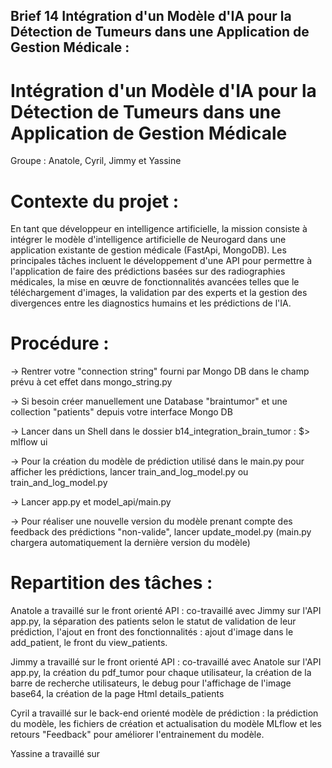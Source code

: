 ## Brief 14 Intégration d'un Modèle d'IA pour la Détection de Tumeurs dans une Application de Gestion Médicale :
# Intégration d'un Modèle d'IA pour la Détection de Tumeurs dans une Application de Gestion Médicale

Groupe : Anatole, Cyril, Jimmy et Yassine

# Contexte du projet :
En tant que développeur en intelligence artificielle, la mission consiste à intégrer le modèle d'intelligence artificielle de Neurogard dans une application existante de gestion médicale (FastApi, MongoDB). Les principales tâches incluent le développement d'une API pour permettre à l'application de faire des prédictions basées sur des radiographies médicales, la mise en œuvre de fonctionnalités avancées telles que le téléchargement d'images, la validation par des experts et la gestion des divergences entre les diagnostics humains et les prédictions de l'IA.

# Procédure : 
-> Rentrer votre "connection string" fourni par Mongo DB dans le champ prévu à cet effet dans mongo_string.py

-> Si besoin créer manuellement une Database "braintumor" et une collection "patients" depuis votre interface Mongo DB

-> Lancer dans un Shell dans le dossier b14_integration_brain_tumor : $> mlflow ui

-> Pour la création du modèle de prédiction utilisé dans le main.py pour afficher les prédictions,
   lancer train_and_log_model.py ou train_and_log_model.py

-> Lancer app.py et model_api/main.py

-> Pour réaliser une nouvelle version du modèle prenant compte des feedback des prédictions "non-valide",
   lancer update_model.py (main.py chargera automatiquement la dernière version du modèle)


# Repartition des tâches :
Anatole a travaillé sur le front orienté API : co-travaillé avec Jimmy sur l'API app.py, la séparation des patients selon le statut de validation de leur prédiction, l'ajout en front des fonctionnalités : ajout d'image dans le add_patient, le front du view_patients.


Jimmy a travaillé sur le front orienté API : co-travaillé avec Anatole sur l'API app.py, la création du pdf_tumor pour chaque utilisateur, la création de la barre de recherche utilisateurs, le debug pour l'affichage de l'image base64, la 
création de la page Html details_patients


Cyril a travaillé sur le back-end orienté modèle de prédiction : la prédiction du modèle, les fichiers de création et actualisation du modèle MLflow et les retours "Feedback" pour améliorer l'entrainement du modèle.


Yassine a travaillé sur

